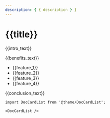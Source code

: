 ```yaml
---
description: { { description } }
---
```


# {{title}}

{{intro_text}}

{{benefits_text}}

- {{feature_1}}
- {{feature_2}}
- {{feature_3}}
- {{feature_4}}

{{conclusion_text}}

```mdx-code-block
import DocCardList from '@theme/DocCardList';

<DocCardList />
```

